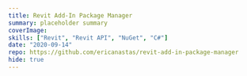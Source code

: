 ```yaml
---
title: Revit Add-In Package Manager
summary: placeholder summary
coverImage:
skills: ["Revit", "Revit API", "NuGet", "C#"]
date: "2020-09-14"
repo: https://github.com/ericanastas/revit-add-in-package-manager
hide: true
---
```

